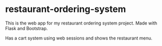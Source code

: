 # restaurant-ordering-system

This is the web app for my restaurant ordering system project. Made with Flask and Bootstrap.

Has a cart system using web sessions and shows the restaurant menu.
